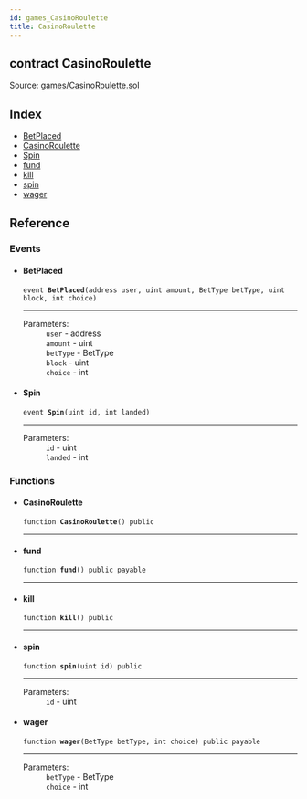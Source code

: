```yaml
---
id: games_CasinoRoulette
title: CasinoRoulette
---
```


<div class="contract-doc"><div class="contract"><h2 class="contract-header"><span class="contract-kind">contract</span> CasinoRoulette</h2><div class="source">Source: <a href="https://github.com/FriendlyUser/solidity-smart-contracts//blob/v0.1.0/contracts/games/CasinoRoulette.sol" target="_blank">games/CasinoRoulette.sol</a></div></div><div class="index"><h2>Index</h2><ul><li><a href="games_CasinoRoulette.html#BetPlaced">BetPlaced</a></li><li><a href="games_CasinoRoulette.html#CasinoRoulette">CasinoRoulette</a></li><li><a href="games_CasinoRoulette.html#Spin">Spin</a></li><li><a href="games_CasinoRoulette.html#fund">fund</a></li><li><a href="games_CasinoRoulette.html#kill">kill</a></li><li><a href="games_CasinoRoulette.html#spin">spin</a></li><li><a href="games_CasinoRoulette.html#wager">wager</a></li></ul></div><div class="reference"><h2>Reference</h2><div class="events"><h3>Events</h3><ul><li><div class="item event"><span id="BetPlaced" class="anchor-marker"></span><h4 class="name">BetPlaced</h4><div class="body"><code class="signature">event <strong>BetPlaced</strong><span>(address user, uint amount, BetType betType, uint block, int choice) </span></code><hr/><dl><dt><span class="label-parameters">Parameters:</span></dt><dd><div><code>user</code> - address</div><div><code>amount</code> - uint</div><div><code>betType</code> - BetType</div><div><code>block</code> - uint</div><div><code>choice</code> - int</div></dd></dl></div></div></li><li><div class="item event"><span id="Spin" class="anchor-marker"></span><h4 class="name">Spin</h4><div class="body"><code class="signature">event <strong>Spin</strong><span>(uint id, int landed) </span></code><hr/><dl><dt><span class="label-parameters">Parameters:</span></dt><dd><div><code>id</code> - uint</div><div><code>landed</code> - int</div></dd></dl></div></div></li></ul></div><div class="functions"><h3>Functions</h3><ul><li><div class="item function"><span id="CasinoRoulette" class="anchor-marker"></span><h4 class="name">CasinoRoulette</h4><div class="body"><code class="signature">function <strong>CasinoRoulette</strong><span>() </span><span>public </span></code><hr/></div></div></li><li><div class="item function"><span id="fund" class="anchor-marker"></span><h4 class="name">fund</h4><div class="body"><code class="signature">function <strong>fund</strong><span>() </span><span>public </span><span>payable </span></code><hr/></div></div></li><li><div class="item function"><span id="kill" class="anchor-marker"></span><h4 class="name">kill</h4><div class="body"><code class="signature">function <strong>kill</strong><span>() </span><span>public </span></code><hr/></div></div></li><li><div class="item function"><span id="spin" class="anchor-marker"></span><h4 class="name">spin</h4><div class="body"><code class="signature">function <strong>spin</strong><span>(uint id) </span><span>public </span></code><hr/><dl><dt><span class="label-parameters">Parameters:</span></dt><dd><div><code>id</code> - uint</div></dd></dl></div></div></li><li><div class="item function"><span id="wager" class="anchor-marker"></span><h4 class="name">wager</h4><div class="body"><code class="signature">function <strong>wager</strong><span>(BetType betType, int choice) </span><span>public </span><span>payable </span></code><hr/><dl><dt><span class="label-parameters">Parameters:</span></dt><dd><div><code>betType</code> - BetType</div><div><code>choice</code> - int</div></dd></dl></div></div></li></ul></div></div></div>
